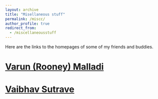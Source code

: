 ```yaml
---
layout: archive
title: "Misellaneous stuff"
permalink: /miscc/
author_profile: true
redirect_from:
  - /miscellaneousstuff
---
```





Here are the links to the homepages of some of my friends and buddies.

[Varun (Rooney) Malladi](https://varunmalladi.github.io/)
======


[Vaibhav Sutrave](https://varunmalladi.github.io/)
======
